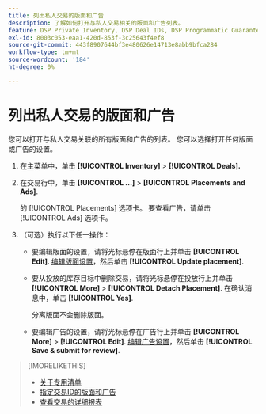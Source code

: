 ```yaml
---
title: 列出私人交易的版面和广告
description: 了解如何打开与私人交易相关的版面和广告列表。
feature: DSP Private Inventory, DSP Deal IDs, DSP Programmatic Guaranteed Deals
exl-id: 8003c053-eaa1-420d-853f-3c25643f4ef8
source-git-commit: 443f8907644bf3e480626e14713e8abb9bfca284
workflow-type: tm+mt
source-wordcount: '184'
ht-degree: 0%

---
```


# 列出私人交易的版面和广告

您可以打开与私人交易关联的所有版面和广告的列表。 您可以选择打开任何版面或广告的设置。

1. 在主菜单中，单击 **[!UICONTROL Inventory]** > **[!UICONTROL Deals].**

1. 在交易行中，单击  **[!UICONTROL ...]** > **[!UICONTROL Placements and Ads]**.

   的 [!UICONTROL Placements] 选项卡。 要查看广告，请单击 [!UICONTROL Ads] 选项卡。

1. （可选）执行以下任一操作：

   * 要编辑版面的设置，请将光标悬停在版面行上并单击 **[!UICONTROL Edit]**. [编辑版面设置](/help/dsp/campaign-management/placements/placement-settings.md)，然后单击 **[!UICONTROL Update placement]**.

   * 要从投放的库存目标中删除交易，请将光标悬停在投放行上并单击 **[!UICONTROL More]** > **[!UICONTROL Detach Placement]**. 在确认消息中，单击 **[!UICONTROL Yes]**.

      分离版面不会删除版面。

   * 要编辑广告的设置，请将光标悬停在广告行上并单击 **[!UICONTROL More]** > **[!UICONTROL Edit]**. [编辑广告设置](/help/dsp/campaign-management/ads/ad-edit.md)，然后单击 **[!UICONTROL Save & submit for review]**.

>[!MORELIKETHIS]
>
>* [关于专用清单](private-inventory-about.md)
>* [指定交易ID的版面和广告](deal-id-attach-placements.md)
>* [查看交易的详细报表](deal-view-report.md)

